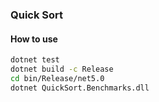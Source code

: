 ### Quick Sort

#### How to use
```sh
dotnet test
dotnet build -c Release
cd bin/Release/net5.0
dotnet QuickSort.Benchmarks.dll
```
